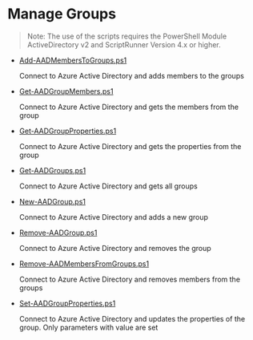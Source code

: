 # Manage Groups
> Note: The use of the scripts requires the PowerShell Module ActiveDirectory v2 and ScriptRunner Version 4.x or higher.

+ [Add-AADMembersToGroups.ps1](./Add-AADMembersToGroups.ps1)

	Connect to Azure Active Directory and adds members to the groups

+ [Get-AADGroupMembers.ps1](./Get-AADGroupMembers.ps1)

	Connect to Azure Active Directory and gets the members from the group

+ [Get-AADGroupProperties.ps1](./Get-AADGroupProperties.ps1)

	Connect to Azure Active Directory and gets the properties from the group

+ [Get-AADGroups.ps1](./Get-AADGroups.ps1)

	Connect to Azure Active Directory and gets all groups

+ [New-AADGroup.ps1](./New-AADGroup.ps1)

	Connect to Azure Active Directory and adds a new group 

+ [Remove-AADGroup.ps1](./Remove-AADGroup.ps1)

	Connect to Azure Active Directory and removes the group

+ [Remove-AADMembersFromGroups.ps1](./Remove-AADMembersFromGroups.ps1)

	Connect to Azure Active Directory and removes members from the groups

+ [Set-AADGroupProperties.ps1](./Set-AADGroupProperties.ps1)

	Connect to Azure Active Directory and updates the properties of the group.
	Only parameters with value are set